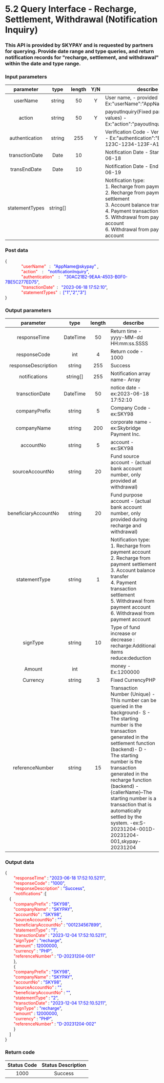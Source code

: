 # 5.2 Query Interface - Recharge, Settlement, Withdrawal (Notification Inquiry)

### This API is provided by SKYPAY and is requested by partners for querying. Provide date range and type queries, and return notification records for "recharge, settlement, and withdrawal" within the date and type range.

### Input parameters
| parameter                        |    type     | length   |Y/N |describe|
| :-------------------------: | :-----------: |:-----:|:---:|--------------------------------|   
|userName |string|50|Y|User name, - provided by SkyPay - Ex:"userName":"AppName@skypay"|
|action|string|50|Y|payoutInquiry(Fixed parameter values) - Ex:"action":"payoutInquiry"|
|authentication |string |255|Y|Verification Code - Verification Key - Ex:"authentication":"E1234567-123C-1234-123F-A12345670"|
|transctionDate|Date|10| |Notification Date - Start- ex:2023-06-18|
|transEndDate |Date|10| |Notification Date - End - ex:2023-06-19|
|statementTypes |string[]|| |Notification type:<br>1. Recharge from payment account<br>2. Recharge from payment settlement<br>3. Account balance transfer<br>4. Payment transaction settlement<br>5. Withdrawal from payment account<br>6. Withdrawal from payment account|
### Post data

{<br>
    <font color=red>&ensp;&ensp;&ensp;&ensp;"userName"</font>  :  <font color=blue>"AppName@skypay" </font>,<br>
    <font color=red>&ensp;&ensp;&ensp;&ensp;"action"</font>   :   <font color=blue>"notificationInquiry"</font>,<br>
    <font color=red>&ensp;&ensp;&ensp;&ensp;"authentication"</font>   :   <font color=blue>"30AC21B2-9EAA-4503-B0F0-7BE5C277ED75"</font>,<br>
    <font color=red>&ensp;&ensp;&ensp;&ensp;"transctionDate"</font> :  <font color=blue>"2023-06-18 17:52:10"</font>,<br>
    <font color=red>&ensp;&ensp;&ensp;&ensp;"statementTypes"</font> : <font color=blue>["1","2","3"]</font><br>
}

### Output parameters

| parameter                        |    type     | length   |describe|
| :-------------------------: | :-----------: |:-----:|--------------------------------|   
|responseTime  |DateTime|50|Return time - yyyy-MM-dd HH:mm:ss.SSSS|
|responseCode  |int|4|Return code - 1000|
|responseDescription |string|255|Success|
|notifications |string[]|255|Notification array name- Array|
|transctionDate  |DateTime|50|notice date - ex:2023-06-18 17:52:10|
|companyPrefix |string|5|Company Code - ex:SKY98|
|companyName |string|200|corporate name - ex:Skybridge Payment Inc.|
|accountNo |string|5|account - ex:SKY98|
|sourceAccountNo |string|20|Fund source account - (actual bank account number, only provided at withdrawal)|
|beneficiaryAccountNo |string|20|Fund purpose account - (actual bank account number, only provided during recharge and withdrawal)|
|statementType |string|1|Notification type:<br>1. Recharge from payment account<br>2. Recharge from payment settlement<br>3. Account balance transfer<br>4. Payment transaction settlement<br>5. Withdrawal from payment account<br>6. Withdrawal from payment account|
|signType |string|10|Type of fund increase or decrease :<br> recharge:Additional items <br> reduce:deduction|
|Amount|int||money - Ex:1200000|
|Currency |string|3|Fixed CurrencyPHP|
|referenceNumber|string|15|Transaction Number (Unique) - This number can be queried in the background- S - The starting number is the transaction generated in the settlement function (backend)- D - The starting number is the transaction generated in the recharge function (backend) - {callerName}–The starting number is a transaction that is automatically settled by the system. -ex:S-20231204-001D-20231204-001,skypay-20231204|

### Output data

{<br>
    <font color=red>&ensp;&ensp;&ensp;&ensp;"responseTime"</font> : <font color=blue>"2023-06-18 17:52:10.5211"</font>,<br>
    <font color=red>&ensp;&ensp;&ensp;&ensp;"responseCode"</font> : <font color=blue>"1000"</font>,<br>
    <font color=red>&ensp;&ensp;&ensp;&ensp;"responseDescription"</font> : <font color=blue>"Success"</font>,<br>
    <font color=red>&ensp;&ensp;&ensp;&ensp;"notifications"</font> :[<br>
    &ensp;&ensp;{<br>
        <font color=red>&ensp;&ensp;&ensp;&ensp;"companyPrefix"</font> : <font color=blue>"SKY98"</font>,<br>
        <font color=red>&ensp;&ensp;&ensp;&ensp;"companyName"</font> : <font color=blue>"SKYPAY"</font>,<br>
        <font color=red>&ensp;&ensp;&ensp;&ensp;"accountNo"</font> : <font color=blue>"SKY98"</font>,<br>
        <font color=red>&ensp;&ensp;&ensp;&ensp;"sourceAccountNo"</font> : <font color=blue>""</font>,<br>
        <font color=red>&ensp;&ensp;&ensp;&ensp;"beneficiaryAccountNo"</font> : <font color=blue>"001234567899"</font>,<br>
        <font color=red>&ensp;&ensp;&ensp;&ensp;"statementType"</font> : <font color=blue>"1"</font>,<br>
        <font color=red>&ensp;&ensp;&ensp;&ensp;"transctionDate"</font> : <font color=blue>"2023-12-04 17:52:10.5211"</font>,<br>
        <font color=red>&ensp;&ensp;&ensp;&ensp;"signType"</font> : <font color=blue>"recharge"</font>,<br>
        <font color=red>&ensp;&ensp;&ensp;&ensp;"amount"</font> : <font color=blue>12000000</font>,<br>
        <font color=red>&ensp;&ensp;&ensp;&ensp;"currency"</font> : <font color=blue>"PHP"</font>,<br>
        <font color=red>&ensp;&ensp;&ensp;&ensp;"referenceNumber"</font> : <font color=blue>"D-20231204-001"</font><br>
    &ensp;&ensp;&ensp;&ensp;},<br>
    &ensp;&ensp;&ensp;&ensp;{<br>
        <font color=red>&ensp;&ensp;&ensp;&ensp;"companyPrefix"</font> : <font color=blue>"SKY98"</font>,<br>
        <font color=red>&ensp;&ensp;&ensp;&ensp;"companyName"</font> : <font color=blue>"SKYPAY"</font>,<br>
        <font color=red>&ensp;&ensp;&ensp;&ensp;"accountNo"</font> : <font color=blue>"SKY98"</font>,<br>
        <font color=red>&ensp;&ensp;&ensp;&ensp;"sourceAccountNo"</font> : <font color=blue>""</font>,<br>
        <font color=red>&ensp;&ensp;&ensp;&ensp;"beneficiaryAccountNo"</font> : <font color=blue>""</font>,<br>
        <font color=red>&ensp;&ensp;&ensp;&ensp;"statementType"</font> : <font color=blue>"2"</font>,<br>
        <font color=red>&ensp;&ensp;&ensp;&ensp;"transctionDate"</font> : <font color=blue>"2023-12-04 17:52:10.5211"</font>,<br>
        <font color=red>&ensp;&ensp;&ensp;&ensp;"signType"</font> : <font color=blue>"recharge"</font>,<br>
        <font color=red>&ensp;&ensp;&ensp;&ensp;"amount"</font> : <font color=blue>12000000</font>,<br>
        <font color=red>&ensp;&ensp;&ensp;&ensp;"currency"</font> : <font color=blue>"PHP"</font>,<br>
        <font color=red>&ensp;&ensp;&ensp;&ensp;"referenceNumber"</font> : <font color=blue>"D-20231204-002"</font><br>
    &ensp;&ensp;&ensp;&ensp;}<br>
  &ensp;&ensp;]<br>
}

### Return code
| Status   Code                    |   Status Description   | 
| :-------------------------: | :-----------: |
|1000 |Success|




